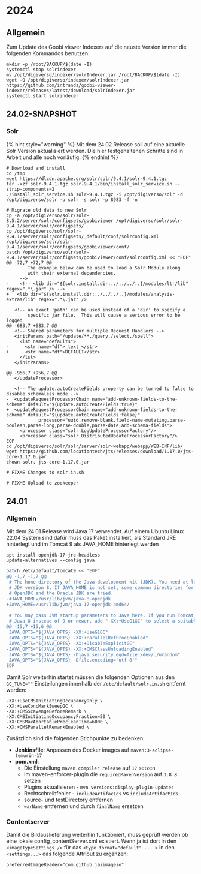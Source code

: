 # 2024

## Allgemein

Zum Update des Goobi viewer Indexers auf die neuste Version immer die folgenden Kommandos benutzen:

```
mkdir -p /root/BACKUP/$(date -I)
systemctl stop solrindexer
mv /opt/digiverso/indexer/solrIndexer.jar /root/BACKUP/$(date -I)
wget -O /opt/digiverso/indexer/solrIndexer.jar https://github.com/intranda/goobi-viewer-indexer/releases/latest/download/solrIndexer.jar
systemctl start solrindexer
```

## 24.02-SNAPSHOT

### Solr

{% hint style="warning" %}
Mit dem 24.02 Release soll auf eine aktuelle Solr Version aktualisiert werden. Die hier festgehaltenen Schritte sind in Arbeit und alle noch vorläufig.
{% endhint %}



```
# Download and install
cd /tmp
wget https://dlcdn.apache.org/solr/solr/9.4.1/solr-9.4.1.tgz
tar -xzf solr-9.4.1.tgz solr-9.4.1/bin/install_solr_service.sh --strip-components=2
./install_solr_service.sh solr-9.4.1.tgz -i /opt/digiverso/solr -d /opt/digiverso/solr -u solr -s solr -p 8983 -f -n

# Migrate old data to new Solr
cp -a /opt/digiverso/solr/solr-8.5.2/server/solr/configsets/goobiviewer /opt/digiverso/solr/solr-9.4.1/server/solr/configsets/
cp /opt/digiverso/solr/solr-9.4.1/server/solr/configsets/_default/conf/solrconfig.xml /opt/digiverso/solr/solr-9.4.1/server/solr/configsets/goobiviewer/conf/
patch /opt/digiverso/solr/solr-9.4.1/server/solr/configsets/goobiviewer/conf/solrconfig.xml << "EOF"
@@ -72,7 +72,7 @@
        The example below can be used to load a Solr Module along
        with their external dependencies.
     -->
-    <!-- <lib dir="${solr.install.dir:../../../..}/modules/ltr/lib" regex=".*\.jar" /> -->
+	<lib dir="${solr.install.dir:../../../..}/modules/analysis-extras/lib" regex=".*\.jar" />
 
   <!-- an exact 'path' can be used instead of a 'dir' to specify a
        specific jar file.  This will cause a serious error to be logged
@@ -683,7 +683,7 @@
   <!-- Shared parameters for multiple Request Handlers -->
   <initParams path="/update/**,/query,/select,/spell">
     <lst name="defaults">
-      <str name="df">_text_</str>
+      <str name="df">DEFAULT</str>
     </lst>
   </initParams>
 
@@ -956,7 +956,7 @@
   </updateProcessor>
 
   <!-- The update.autoCreateFields property can be turned to false to disable schemaless mode -->
-  <updateRequestProcessorChain name="add-unknown-fields-to-the-schema" default="${update.autoCreateFields:true}"
+  <updateRequestProcessorChain name="add-unknown-fields-to-the-schema" default="${update.autoCreateFields:false}"
            processor="uuid,remove-blank,field-name-mutating,parse-boolean,parse-long,parse-double,parse-date,add-schema-fields">
     <processor class="solr.LogUpdateProcessorFactory"/>
     <processor class="solr.DistributedUpdateProcessorFactory"/>
EOF
cd /opt/digiverso/solr/solr/server/solr-webapp/webapp/WEB-INF/lib/
wget https://github.com/locationtech/jts/releases/download/1.17.0/jts-core-1.17.0.jar
chown solr. jts-core-1.17.0.jar

# FIXME Changes to solr.in.sh

# FIXME Upload to zookeeper
```

## 24.01

### Allgemein

Mit dem 24.01 Release wird Java 17 verwendet. Auf einem Ubuntu Linux 22.04 System sind dafür muss das Paket installiert, als Standard JRE hinterlegt und im Tomcat 9 als JAVA\_HOME  hinterlegt werden

```
apt install openjdk-17-jre-headless
update-alternatives --config java
```

```bash
patch /etc/default/tomcat9 << "EOF"
@@ -1,7 +1,7 @@
 # The home directory of the Java development kit (JDK). You need at least
 # JDK version 8. If JAVA_HOME is not set, some common directories for
 # OpenJDK and the Oracle JDK are tried.
-#JAVA_HOME=/usr/lib/jvm/java-8-openjdk
+JAVA_HOME=/usr/lib/jvm/java-17-openjdk-amd64/
 
 # You may pass JVM startup parameters to Java here. If you run Tomcat with
 # Java 8 instead of 9 or newer, add "-XX:+UseG1GC" to select a suitable GC.
@@ -15,7 +15,6 @@
 JAVA_OPTS="${JAVA_OPTS} -XX:+UseG1GC"
 JAVA_OPTS="${JAVA_OPTS} -XX:+ParallelRefProcEnabled"
 JAVA_OPTS="${JAVA_OPTS} -XX:+DisableExplicitGC"
-JAVA_OPTS="${JAVA_OPTS} -XX:+CMSClassUnloadingEnabled"
 JAVA_OPTS="${JAVA_OPTS} -Djava.security.egd=file:/dev/./urandom"
 JAVA_OPTS="${JAVA_OPTS} -Dfile.encoding='utf-8'"
EOF
```

Damit Solr weiterhin startet müssen die folgenden Optionen aus den `GC_TUNE=""` Einstellungen innerhalb der `/etc/default/solr.in.sh` entfernt werden:

```
-XX:+UseCMSInitiatingOccupancyOnly \
-XX:+UseConcMarkSweepGC \
-XX:+CMSScavengeBeforeRemark \
-XX:CMSInitiatingOccupancyFraction=50 \
-XX:CMSMaxAbortablePrecleanTime=6000 \
-XX:+CMSParallelRemarkEnabled \
```

Zusätzlich sind die folgenden Stichpunkte zu bedenken:

* **Jenkinsfile**: Anpassen des Docker images auf `maven:3-eclipse-temurin-17`
* **pom.xml**:&#x20;
  * Die Einstellung `maven.compiler.release` auf `17` setzen
  * Im maven-enforcer-plugin die `requiredMavenVersion` auf `3.8.8` setzen
  * Plugins aktualisieren - `mvn versions:display-plugin-updates`
  * Rechtschreibfehler - `includeArtifacIds` vs `includeArtifac`**`t`**`Ids`
  * source- und testDirectory entfernen
  * `warName` entfernen und durch `finalName` ersetzen

### Contentserver

Damit die Bildauslieferung weiterhin funktioniert, muss geprüft werden ob eine lokale config\_contentServer.xml existiert. Wenn ja ist dort in den `<imageTypeSettings />` für das `<type format="default" ... >` in den `<settings...>` das folgende Attribut zu ergänzen:

```
preferredImageReader="com.github.jaiimageio"
```


